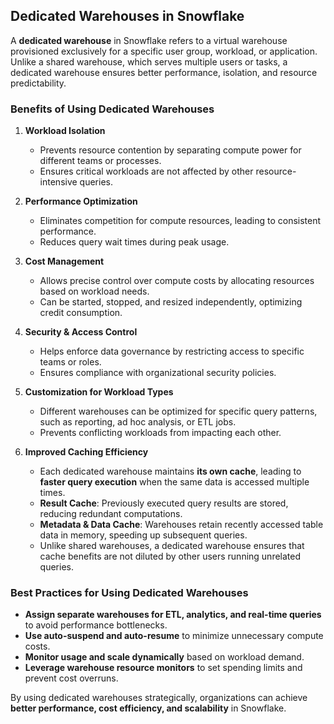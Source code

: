 ## Dedicated Warehouses in Snowflake

A **dedicated warehouse** in Snowflake refers to a virtual warehouse provisioned exclusively for a specific user group, workload, or application. Unlike a shared warehouse, which serves multiple users or tasks, a dedicated warehouse ensures better performance, isolation, and resource predictability.

### **Benefits of Using Dedicated Warehouses**
1. **Workload Isolation**  
   - Prevents resource contention by separating compute power for different teams or processes.  
   - Ensures critical workloads are not affected by other resource-intensive queries.  

2. **Performance Optimization**  
   - Eliminates competition for compute resources, leading to consistent performance.  
   - Reduces query wait times during peak usage.  

3. **Cost Management**  
   - Allows precise control over compute costs by allocating resources based on workload needs.  
   - Can be started, stopped, and resized independently, optimizing credit consumption.  

4. **Security & Access Control**  
   - Helps enforce data governance by restricting access to specific teams or roles.  
   - Ensures compliance with organizational security policies.  

5. **Customization for Workload Types**  
   - Different warehouses can be optimized for specific query patterns, such as reporting, ad hoc analysis, or ETL jobs.  
   - Prevents conflicting workloads from impacting each other.  

6. **Improved Caching Efficiency**  
   - Each dedicated warehouse maintains **its own cache**, leading to **faster query execution** when the same data is accessed multiple times.  
   - **Result Cache**: Previously executed query results are stored, reducing redundant computations.  
   - **Metadata & Data Cache**: Warehouses retain recently accessed table data in memory, speeding up subsequent queries.  
   - Unlike shared warehouses, a dedicated warehouse ensures that cache benefits are not diluted by other users running unrelated queries.  

### **Best Practices for Using Dedicated Warehouses**
- **Assign separate warehouses for ETL, analytics, and real-time queries** to avoid performance bottlenecks.  
- **Use auto-suspend and auto-resume** to minimize unnecessary compute costs.  
- **Monitor usage and scale dynamically** based on workload demand.  
- **Leverage warehouse resource monitors** to set spending limits and prevent cost overruns.  

By using dedicated warehouses strategically, organizations can achieve **better performance, cost efficiency, and scalability** in Snowflake.
